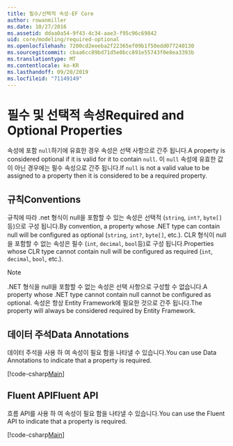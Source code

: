 ```yaml
---
title: 필수/선택적 속성-EF Core
author: rowanmiller
ms.date: 10/27/2016
ms.assetid: ddaa0a54-9f43-4c34-aae3-f95c96c69842
uid: core/modeling/required-optional
ms.openlocfilehash: 7200cd2eeeba2f22365ef09b1f50edd077240130
ms.sourcegitcommit: cbaa6cc89bd71d5e0bcc891e55743f0e8ea3393b
ms.translationtype: MT
ms.contentlocale: ko-KR
ms.lasthandoff: 09/20/2019
ms.locfileid: "71149149"
---
```

# <a name="required-and-optional-properties"></a><span data-ttu-id="90cc3-102">필수 및 선택적 속성</span><span class="sxs-lookup"><span data-stu-id="90cc3-102">Required and Optional Properties</span></span>

<span data-ttu-id="90cc3-103">속성에 포함 `null`하기에 유효한 경우 속성은 선택 사항으로 간주 됩니다.</span><span class="sxs-lookup"><span data-stu-id="90cc3-103">A property is considered optional if it is valid for it to contain `null`.</span></span> <span data-ttu-id="90cc3-104">이 `null` 속성에 유효한 값이 아닌 경우에는 필수 속성으로 간주 됩니다.</span><span class="sxs-lookup"><span data-stu-id="90cc3-104">If `null` is not a valid value to be assigned to a property then it is considered to be a required property.</span></span>

## <a name="conventions"></a><span data-ttu-id="90cc3-105">규칙</span><span class="sxs-lookup"><span data-stu-id="90cc3-105">Conventions</span></span>

<span data-ttu-id="90cc3-106">규칙에 따라 .net 형식이 null을 포함할 수 있는 속성은 선택적 (`string`, `int?`, `byte[]`등)으로 구성 됩니다.</span><span class="sxs-lookup"><span data-stu-id="90cc3-106">By convention, a property whose .NET type can contain null will be configured as optional (`string`, `int?`, `byte[]`, etc.).</span></span> <span data-ttu-id="90cc3-107">CLR 형식이 null을 포함할 수 없는 속성은 필수 (`int`, `decimal`, `bool`등)로 구성 됩니다.</span><span class="sxs-lookup"><span data-stu-id="90cc3-107">Properties whose CLR type cannot contain null will be configured as required (`int`, `decimal`, `bool`, etc.).</span></span>

> [!NOTE]  
> <span data-ttu-id="90cc3-108">.NET 형식을 null을 포함할 수 없는 속성은 선택 사항으로 구성할 수 없습니다.</span><span class="sxs-lookup"><span data-stu-id="90cc3-108">A property whose .NET type cannot contain null cannot be configured as optional.</span></span> <span data-ttu-id="90cc3-109">속성은 항상 Entity Framework에 필요한 것으로 간주 됩니다.</span><span class="sxs-lookup"><span data-stu-id="90cc3-109">The property will always be considered required by Entity Framework.</span></span>

## <a name="data-annotations"></a><span data-ttu-id="90cc3-110">데이터 주석</span><span class="sxs-lookup"><span data-stu-id="90cc3-110">Data Annotations</span></span>

<span data-ttu-id="90cc3-111">데이터 주석을 사용 하 여 속성이 필요 함을 나타낼 수 있습니다.</span><span class="sxs-lookup"><span data-stu-id="90cc3-111">You can use Data Annotations to indicate that a property is required.</span></span>

[!code-csharp[Main](../../../samples/core/Modeling/DataAnnotations/Samples/Required.cs?highlight=14)]

## <a name="fluent-api"></a><span data-ttu-id="90cc3-112">Fluent API</span><span class="sxs-lookup"><span data-stu-id="90cc3-112">Fluent API</span></span>

<span data-ttu-id="90cc3-113">흐름 API를 사용 하 여 속성이 필요 함을 나타낼 수 있습니다.</span><span class="sxs-lookup"><span data-stu-id="90cc3-113">You can use the Fluent API to indicate that a property is required.</span></span>

[!code-csharp[Main](../../../samples/core/Modeling/FluentAPI/Samples/Required.cs?highlight=11-13)]

